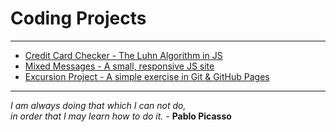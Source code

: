 # Coding Projects
----
* [Credit Card Checker - The Luhn Algorithm in JS](credit-card-checker/README.md)
* [Mixed Messages - A small, responsive JS site](mixed-messages/index.html)
* [Excursion Project - A simple exercise in Git & GitHub Pages](excursion-project/index.html)

----
_I am always doing that which I can not do,_   
_in order that I may learn how to do it._  - **Pablo Picasso**